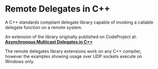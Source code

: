 # Remote Delegates in C++
A C++ standards compliant delegate library capable of invoking a callable delegate function on a remote system. 

An extension of the library originally published on CodeProject at: <a href="http://www.codeproject.com/Articles/1160934/Asynchronous-Multicast-Delegates-in-Cplusplus"><strong>Asynchronous Multicast Delegates in C++</strong></a>

The remote delegates library extensions work on any C++ compiler, however the examples showing usage over UDP sockets execute on Windows only.

